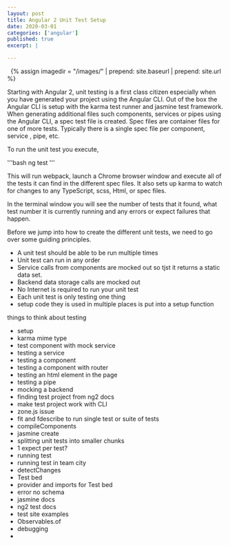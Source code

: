 ```yaml
---
layout: post
title: Angular 2 Unit Test Setup
date: 2020-03-01
categories: ['angular']
published: true
excerpt: |

---
```


 
{% assign imagedir = "/images/" | prepend: site.baseurl | prepend: site.url %}

Starting  with Angular 2,  unit testing is a first class citizen especially when you have generated your project using the Angular CLI.  Out of the box the Angular CLI is  setup with the karma test runner and jasmine test framework.  When generating additional files such components, services or pipes using the Angular CLI, a spec test file is created.  Spec files are container files for one of more tests.  Typically there is a single spec file per component, service , pipe, etc.  

To run the unit test you execute, 

'''bash
ng test
'''

This will run webpack, launch a Chrome browser window and execute all of the tests  it can find in the different spec files.  It also sets up karma to watch for  changes to any TypeScript, scss, Html, or spec files.

In the terminal window you will see the number of tests that it found, what test number it is currently running and any errors or expect failures that happen.


Before we jump into how to create the different unit tests, we need to go over some guiding principles.

* A unit test should be able to be run multiple times
* Unit test can run in any order
* Service calls from components are mocked out so tjst it returns a static data set.
* Backend data storage calls are mocked out 
* No Internet is required to run your unit test 
* Each unit test is only testing one thing
*  setup code they is used in multiple places is put into a setup function 
 

things to think about testing 

* setup
* karma mime type
* test component with mock  service
* testing a service 
* testing a component 
* testing a component with router 
* testing an html element in the page 
* testing a pipe 
* mocking a backend 
* finding test project from ng2 docs
* make test project work with CLI 
* zone.js issue
* fit and fdescribe to run single test or suite of tests 
* compileComponents 
* jasmine create 
* splitting  unit tests into smaller chunks 
* 1 expect per test?
* running test 
* running test in team city 
* detectChanges 
* Test bed
* provider and imports for Test bed
* error no schema 
* jasmine docs
* ng2 test docs
* test site examples 
* Observables.of 
* debugging
* 

 